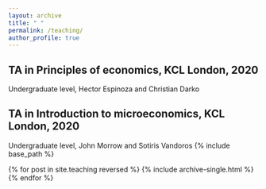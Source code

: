 ```yaml
---
layout: archive
title: " "
permalink: /teaching/
author_profile: true
---
```


## TA in Principles of economics, KCL London, 2020
Undergraduate level, Hector Espinoza and Christian Darko

## TA in Introduction to microeconomics, KCL London, 2020
Undergraduate level, John Morrow and Sotiris Vandoros
{% include base_path %}

{% for post in site.teaching reversed %}
  {% include archive-single.html %}
{% endfor %}
